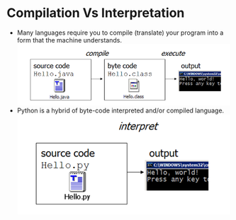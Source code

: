 # Compilation Vs Interpretation
- Many languages require you to compile (translate) your program into a form that the machine understands.
![Compiled Language](compiled-language.PNG) <!-- .element: style="border:0; display:block; margin:auto;" -->
- Python is a hybrid of byte-code interpreted and/or compiled language.
![Interpreted Language](interpreted-language.PNG)<!-- .element: style="border:0; display:block; margin:auto;" -->